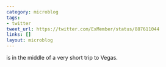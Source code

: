 ```yaml
---
category: microblog
tags:
- twitter
tweet_url: https://twitter.com/ExMember/status/887611044
links: []
layout: microblog
---
```

is in the middle of a very short trip to Vegas.
